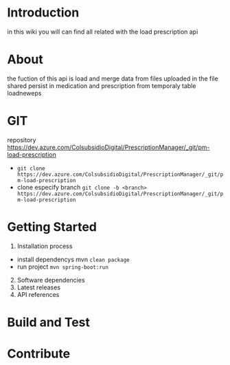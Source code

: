 # Introduction 
in this wiki you will can find all related with the load prescription api 

# About
the fuction of this api is load and merge data from files uploaded in the file shared
persist in medication and prescription from temporaly table loadneweps

# GIT
repository
https://dev.azure.com/ColsubsidioDigital/PrescriptionManager/_git/pm-load-prescription
- `git clone https://dev.azure.com/ColsubsidioDigital/PrescriptionManager/_git/pm-load-prescription`
- clone especify branch `git clone -b <branch> https://dev.azure.com/ColsubsidioDigital/PrescriptionManager/_git/pm-load-prescription`

# Getting Started

1.	Installation process
- install dependencys mvn `clean package`
- run project `mvn spring-boot:run`
2.	Software dependencies
3.	Latest releases
4.	API references

# Build and Test


# Contribute

